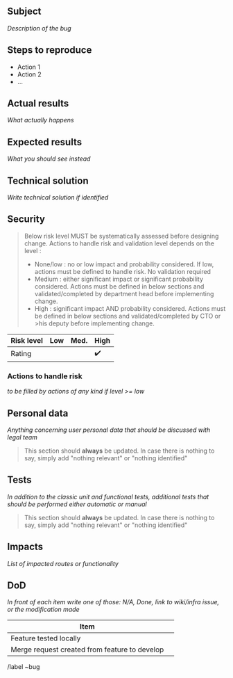 ## Subject
_Description of the bug_

## Steps to reproduce
- Action 1
- Action 2
- ...

## Actual results
_What actually happens_

## Expected results
_What you should see instead_

## Technical solution
_Write technical solution if identified_

## Security
> Below risk level MUST be systematically assessed before designing change. Actions to handle risk and validation level depends on the level :
>- None/low : no or low impact and probability considered. If low, actions must be defined to handle risk. No validation required
>- Medium : either significant impact or significant probability considered. Actions must be defined in below sections and validated/completed by department head before implementing change.
>- High : significant impact AND probability considered. Actions must be defined in below sections and validated/completed by CTO or >his deputy before implementing change.

| Risk level | Low      | Med.   | High               |
|------------|----------|--------|--------------------|
| Rating     |          |        | :heavy_check_mark: |

### Actions to handle risk
_to be filled by actions of any kind if level >= low_

## Personal data
_Anything concerning user personal data that should be discussed with legal team_

> This section should **always** be updated. In case there is nothing to say, simply add "nothing relevant" or "nothing identified"

## Tests
_In addition to the classic unit and functional tests, additional tests that should be performed either automatic or manual_

> This section should **always** be updated. In case there is nothing to say, simply add "nothing relevant" or "nothing identified"

## Impacts
_List of impacted routes or functionality_

## DoD
_In front of each item write one of those: N/A, Done, link to wiki/infra issue, or the modification made_

| Item                                          |     |
|-----------------------------------------------|:---:|
| Feature tested locally                        |     |
| Merge request created from feature to develop |     |

/label ~bug
